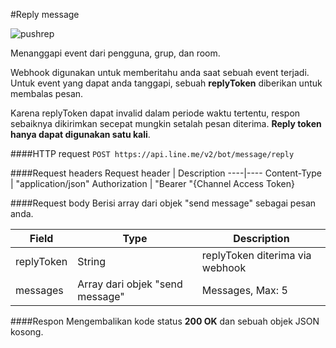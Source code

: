 #Reply message

![pushrep](https://scdn.line-apps.com/n/_5/partner-center/img/lp/us/msgapi-figure4.png?v=1)

Menanggapi event dari pengguna, grup, dan room.

Webhook digunakan untuk memberitahu anda saat sebuah event terjadi. Untuk event yang dapat anda tanggapi, sebuah **replyToken** diberikan untuk membalas pesan.

Karena replyToken dapat invalid dalam periode waktu tertentu, respon sebaiknya dikirimkan secepat mungkin setalah pesan diterima. **Reply token hanya dapat digunakan satu kali**.

####HTTP request
`POST https://api.line.me/v2/bot/message/reply`

####Request headers
Request header | Description
----|----
Content-Type	| "application/json"
Authorization |	"Bearer "{Channel Access Token}

####Request body
Berisi array dari objek "send message" sebagai pesan anda.

Field	| Type | Description
---|---|---
replyToken | String | replyToken diterima via webhook
messages | Array dari objek "send message" | Messages, Max: 5

####Respon
Mengembalikan kode status **200 OK** dan sebuah objek JSON kosong.


